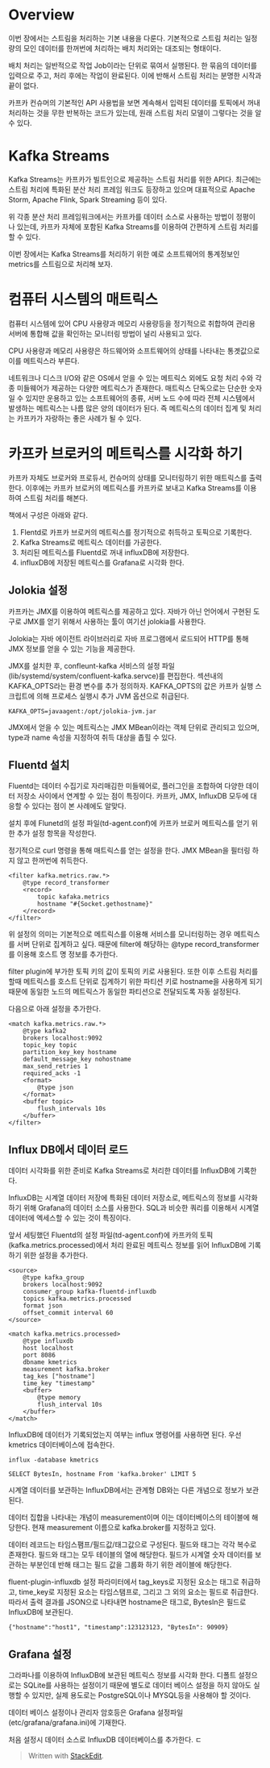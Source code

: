# Overview

이번 장에서는 스트림을 처리하는 기본 내용을 다룬다. 기본적으로 스트림 처리는 일정량의 모인 데이터를 한꺼번에 처리하는 배치 처리와는 대조되는 형태이다. 

배치 처리는 일반적으로 작업 Job이라는 단위로 묶여서 실행된다. 한 묶음의 데이터를 입력으로 주고, 처리 후에는 작업이 완료된다. 이에 반해서 스트림 처리는 분명한 시작과 끝이 없다. 

카프카 컨슈머의 기본적인 API 사용법을 보면 계속해서 입력된 데이터를 토픽에서 꺼내 처리하는 것을 무한 반복하는 코드가 있는데, 원래 스트림 처리 모델이 그렇다는 것을 알 수 있다. 

# Kafka Streams

Kafka Streams는 카프카가 빌트인으로 제공하는 스트림 처리를 위한 API다. 최근에는 스트림 처리에 특화된 분산 처리 프레임 워크도 등장하고 있으며 대표적으로 Apache Storm, Apache Flink, Spark Streaming 등이 있다. 

위 각종 분산 처리 프레임워크에서는 카프카를 데이터 소스로 사용하는 방법이 정평이 나 있는데, 카프카 자체에 포함된 Kafka Streams를 이용하여 간편하게 스트림 처리를 할 수 있다. 

이번 장에서는 Kafka Streams를 처리하기 위한 예로 소프트웨어의 통계정보인 metrics를 스트림으로 처리해 보자.

# 컴퓨터 시스템의 매트릭스

컴퓨터 시스템에 있어 CPU 사용량과 메모리 사용량등을 정기적으로 취합하여 관리용 서버에 통합해 값을 확인하는 모니터링 방법이 널리 사용되고 있다. 

CPU 사용량과 메모리 사용량은 하드웨어와 소프트웨어의 상태를 나타내는 통곗값으로 이를 메트릭스라 부른다. 

네트워크나 디스크 I/O와 같은 OS에서 얻을 수 있는 메트릭스 외에도 요청 처리 수와 각종 미들웨어가 제공하는 다양한 메트릭스가 존재한다. 매트릭스 단독으로는 단순한 숫자일 수 있지만 운용하고 있는 소프트웨어의 종류, 서버 노드 수에 따라 전체 시스템에서 발생하는 메트릭스는 나름 많은 양의 데이터가 된다. 즉 메트릭스의 데이터 집계 및 처리는 카프카가 자랑하는 좋은 사례가 될 수 있다. 

# 카프카 브로커의 메트릭스를 시각화 하기 

카프카 자체도 브로커와 프로듀서, 컨슈머의 상태를 모니터링하기 위한 매트릭스를 출력한다. 이후에는 카프카 브로커의 메트릭스를 카프카로 보내고 Kafka Streams를 이용하여 스트림 처리를 해본다. 

책에서 구성은 아래와 같다. 

1. Flentd로 카프카 브로커의 메트릭스를 정기적으로 취득하고 토픽으로 기록한다. 
2. Kafka Streams로 메트릭스 데이터를 가공한다.
3. 처리된 메트릭스를 Fluentd로 꺼내 influxDB에 저장한다.
4. influxDB에 저장된 메트릭스를 Grafana로 시각화 한다. 

## Jolokia 설정

카프카는 JMX를 이용하여 메트릭스를 제공하고 있다. 자바가 아닌 언어에서 구현된 도구로 JMX를 얻기 위해서 사용하는 툴이 여기선 jolokia를 사용한다. 

Jolokia는 자바 에이전트 라이브러리로 자바 프로그램에서 로드되어 HTTP를 통해 JMX 정보를 얻을 수 있는 기능을 제공한다. 

JMX를 설치한 후, confleunt-kafka 서비스의 설정 파일 (lib/systemd/system/confluent-kafka.servce)를 편집한다. 섹션내의 KAFKA_OPTS라는 환경 변수를 추가 정의하자. KAFKA_OPTS의 값은 카프카 실행 스크립트에 의해 프로세스 실행시 추가 JVM 옵션으로 취급된다.

```
KAFKA_OPTS=javaagent:/opt/jolokia-jvm.jar
```

JMX에서 얻을 수 있는 메트릭스는 JMX MBean이라는 객체 단위로 관리되고 있으며, type과 name 속성을 지정하여 취득 대상을 좁힐 수 있다.

## Fluentd 설치

Fluentd는 데이터 수집기로 자리매김한 미들웨어로, 플러그인을 조합하여 다양한 데이터 저장소 사이에서 연계할 수 있는 점이 특징이다. 카프카, JMX, InfluxDB 모두에 대응할 수 있다는 점이 본 사례에도 알맞다. 

설치 후에 Flunetd의 설정 파일(td-agent.conf)에 카프카 브로커 메트릭스를 얻기 위한 추가 설정 항목을 작성한다. 

정기적으로 curl 명령을 통해 매트릭스를 얻는 설정을 한다. JMX MBean을 필터링 하지 않고 한꺼번에 취득한다. 

```
<filter kafka.metrics.raw.*>
	@type record_transformer
	<record>
		topic kafaka.metrics
		hostname "#{Socket.gethostname}"
	</record>
</filter>
```
위 설정의 의미는 기본적으로 메트릭스를 이용해 서비스를 모니터링하는 경우 메트릭스를 서버 단위로 집계하고 싶다. 때문에 filter에 해당하는 @type record_transformer를 이용해 호스트 명 정보를 추가한다.

filter plugin에 부가한 토픽 키의 값이 토픽의 키로 사용된다. 또한 이후 스트림 처리를 할때 메트릭스를 호스트 단위로 집계하기 위한 파티션 키로 hostname을 사용하게 되기 때문에 동일한 노드의 메트릭스가 동일한 파티션으로 전달되도록 자동 설정된다. 

다음으로 아래 설정을 추가한다. 

```
<match kafka.metrics.raw.*>
	@type kafka2
	brokers localhost:9092
	topic_key topic
	partition_key_key hostname
	default_message_key nohostname
	max_send_retries 1
	required_acks -1
	<format>
		@type json
	</format>
	<buffer topic>
		flush_intervals 10s
	</buffer>
</filter>
```

## Influx DB에서 데이터 로드

데이터 시각화를 위한 준비로 Kafka Streams로 처리한 데이터를 InfluxDB에 기록한다. 

InfluxDB는 시계열 데이터 저장에 특화된 데이터 저장소로, 메트릭스의 정보를 시각화 하기 위해 Grafana의 데이터 소스를 사용한다. SQL과 비슷한 쿼리를 이용해서 시계열 데이터에 엑세스할 수 있는 것이 특징이다. 

앞서 세팅했던 Fluentd의 설정 파일(td-agent.conf)에 카프카의 토픽(kafka.metrics.processed)에서 처리 완료된 메트릭스 정보를 읽어 InfluxDB에 기록하기 위한 설정을 추가한다. 

```
<source>
	@type kafka_group
	brokers localhost:9092
	consumer_group kafka-fluentd-influxdb
	topics kafka.metrics.processed
	format json
	offset_commit interval 60
</source>

<match kafka.metrics.processed>
	@type influxdb
	host localhost
	port 8086
	dbname kmetrics
	measurement kafka.broker
	tag_kes ["hostname"]
	time_key "timestamp"
	<buffer>
		@type memory
		flush_interval 10s
	</buffer>
</match>
```

InfluxDB에 데이터가 기록되었는지 여부는 influx 명령어를 사용하면 된다. 우선 kmetrics 데이터베이스에 접속한다. 

```
influx -database kmetrics

SELECT BytesIn, hostname From 'kafka.broker' LIMIT 5
```

시계열 데이터를 보관하는 InfluxDB에서는 관계형 DB와는 다른 개념으로 정보가 보관된다. 

데이터 집합을 나타내는 개념이 measurement이며 이는 데이터베이스의 테이블에 해당한다. 현재 measurement 이름으로 kafka.broker를 지정하고 있다. 

데이터 레코드는 타임스팸프/필드값/태그값으로 구성된다. 필드와 태그는 각각 복수로 존재한다. 필드와 태그는 모두 테이블의 열에 해당한다. 필드가 시계열  숫자 데이터를 보관하는 부분인데 반해 태그는 필드 값을 그룹화 하기 위한 레이블에 해당한다. 

fluent-plugin-influxdb 설정 파라미터에서 tag_keys로 지정된 요소는 태그로 취급하고, time_key로 지정된 요소는 타임스탬프로, 그리고 그 외의 요소는 필드로 취급한다. 따라서 출력 결과를 JSON으로 나타내면 hostname은 태그로, BytesIn은 필드로 InfluxDB에 보관된다. 

```
{"hostname":"host1", "timestamp":123123123, "BytesIn": 90909}
```

## Grafana 설정

그라파나를 이용하여 InfluxDB에 보관된 메트릭스 정보를 시각화 한다. 
디폴트 설정으로는 SQLite를 사용하는 설정이기 때문에 별도로 데이터 베이스 설정을 하지 않아도 실행할 수 있지만, 실제 용도로는 PostgreSQL이나 MYSQL등을 사용해야 할 것이다. 

데이터 베이스 설정이나 관리자 암호등은 Grafana 설정파일 (etc/grafana/grafana.ini)에 기재한다.

처음 설정시 데이터 소스로 InfluxDB 데이터베이스를 추가한다. ㄷ


> Written with [StackEdit](https://stackedit.io/).
<!--stackedit_data:
eyJoaXN0b3J5IjpbMTAxNzU4NDQwMCwxODU4NDk4NzMyLDkzND
A4NzY4MCw4ODA2NzQ1NCwtMTA1MTg3MTE2LC0yMTAzODk4Nzk5
LC0zMjc3MjE5MTQsLTgzMzYwNjc4LC0yMDE2MjIzMjY4LDczMD
k5ODExNl19
-->